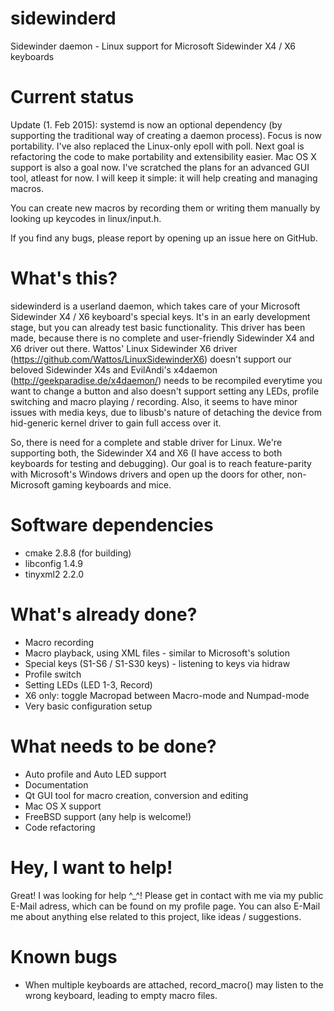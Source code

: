 sidewinderd
===========

Sidewinder daemon - Linux support for Microsoft Sidewinder X4 / X6 keyboards


Current status
==============

Update (1. Feb 2015): systemd is now an optional dependency (by supporting
the traditional way of creating a daemon process). Focus is now portability.
I've also replaced the Linux-only epoll with poll. Next goal is refactoring the
code to make portability and extensibility easier. Mac OS X support is also a
goal now. I've scratched the plans for an advanced GUI tool, atleast for now. I
will keep it simple: it will help creating and managing macros.

You can create new macros by recording them or writing them manually by looking
up keycodes in linux/input.h.

If you find any bugs, please report by opening up an issue here on GitHub.


What's this?
============

sidewinderd is a userland daemon, which takes care of your Microsoft Sidewinder
X4 / X6 keyboard's special keys. It's in an early development stage, but you can
already test basic functionality. This driver has been made, because there is no
complete and user-friendly Sidewinder X4 and X6 driver out there. Wattos' Linux
Sidewinder X6 driver (https://github.com/Wattos/LinuxSidewinderX6) doesn't
support our beloved Sidewinder X4s and EvilAndi's x4daemon
(http://geekparadise.de/x4daemon/) needs to be recompiled everytime you want to
change a button and also doesn't support setting any LEDs, profile switching and
macro playing / recording. Also, it seems to have minor issues with media keys,
due to libusb's nature of detaching the device from hid-generic kernel driver to
gain full access over it.

So, there is need for a complete and stable driver for Linux. We're supporting
both, the Sidewinder X4 and X6 (I have access to both keyboards for testing and
debugging). Our goal is to reach feature-parity with Microsoft's Windows drivers
and open up the doors for other, non-Microsoft gaming keyboards and mice.


Software dependencies
=====================

- cmake 2.8.8 (for building)
- libconfig 1.4.9
- tinyxml2 2.2.0


What's already done?
====================

- Macro recording
- Macro playback, using XML files - similar to Microsoft's solution
- Special keys (S1-S6 / S1-S30 keys) - listening to keys via hidraw
- Profile switch
- Setting LEDs (LED 1-3, Record)
- X6 only: toggle Macropad between Macro-mode and Numpad-mode
- Very basic configuration setup


What needs to be done?
======================

- Auto profile and Auto LED support
- Documentation
- Qt GUI tool for macro creation, conversion and editing
- Mac OS X support
- FreeBSD support (any help is welcome!)
- Code refactoring


Hey, I want to help!
====================

Great! I was looking for help ^_^! Please get in contact with me via my public
E-Mail adress, which can be found on my profile page. You can also E-Mail me
about anything else related to this project, like ideas / suggestions.


Known bugs
==========

- When multiple keyboards are attached, record_macro() may listen to the wrong
keyboard, leading to empty macro files.
